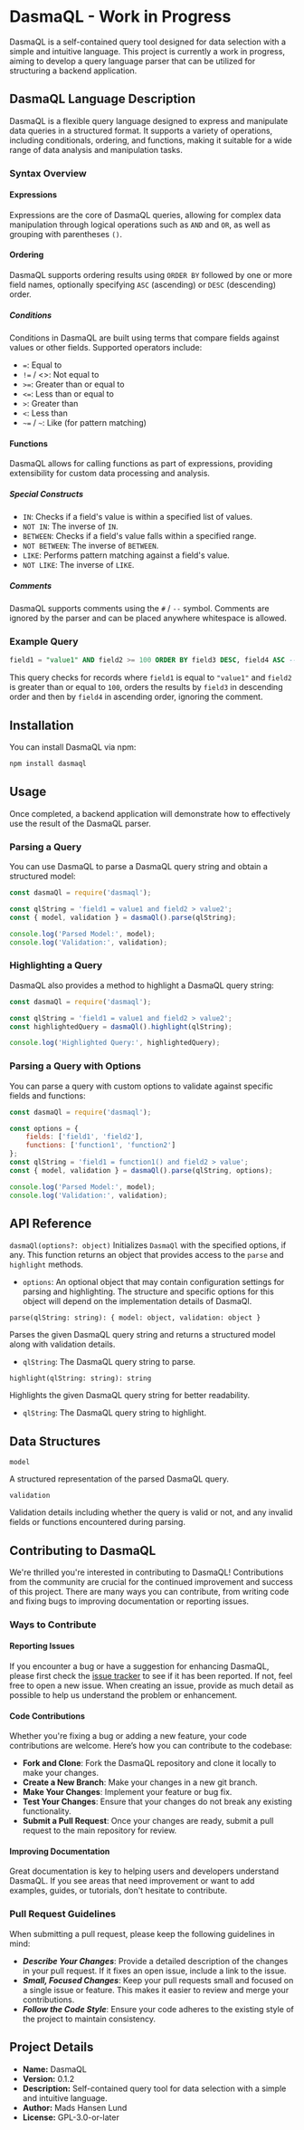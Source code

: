 # DasmaQL - Work in Progress
DasmaQL is a self-contained query tool designed for data selection with a simple and intuitive language. This project is currently a work in progress, aiming to develop a query language parser that can be utilized for structuring a backend application.

## DasmaQL Language Description
DasmaQL is a flexible query language designed to express and manipulate data queries in a structured format. It supports a variety of operations, including conditionals, ordering, and functions, making it suitable for a wide range of data analysis and manipulation tasks.

### Syntax Overview
#### Expressions
Expressions are the core of DasmaQL queries, allowing for complex data manipulation through logical operations such as `AND` and `OR`, as well as grouping with parentheses `()`.

#### Ordering
DasmaQL supports ordering results using `ORDER BY` followed by one or more field names, optionally specifying `ASC` (ascending) or `DESC` (descending) order.

##### Conditions
Conditions in DasmaQL are built using terms that compare fields against values or other fields. Supported operators include:

* `=`: Equal to
* `!=` / <>: Not equal to
* `>=`: Greater than or equal to
* `<=`: Less than or equal to
* `>`: Greater than
* `<`: Less than
* `~=` / `~`: Like (for pattern matching)

#### Functions
DasmaQL allows for calling functions as part of expressions, providing extensibility for custom data processing and analysis.

##### Special Constructs
* `IN`: Checks if a field's value is within a specified list of values.
* `NOT IN`: The inverse of `IN`.
* `BETWEEN`: Checks if a field's value falls within a specified range.
* `NOT BETWEEN`: The inverse of `BETWEEN`.
* `LIKE`: Performs pattern matching against a field's value.
* `NOT LIKE`: The inverse of `LIKE`.

##### Comments
DasmaQL supports comments using the `#` / `--` symbol. Comments are ignored by the parser and can be placed anywhere whitespace is allowed.

### Example Query

```sql
field1 = "value1" AND field2 >= 100 ORDER BY field3 DESC, field4 ASC -- This is a comment
```

This query checks for records where `field1` is equal to `"value1"` and `field2` is greater than or equal to `100`, orders the results by `field3` in descending order and then by `field4` in ascending order, ignoring the comment.

## Installation

You can install DasmaQL via npm:

```bash
npm install dasmaql
```

## Usage
Once completed, a backend application will demonstrate how to effectively use the result of the DasmaQL parser.

### Parsing a Query
You can use DasmaQL to parse a DasmaQL query string and obtain a structured model:
```javascript
const dasmaQl = require('dasmaql');

const qlString = 'field1 = value1 and field2 > value2';
const { model, validation } = dasmaQl().parse(qlString);

console.log('Parsed Model:', model);
console.log('Validation:', validation);
```

### Highlighting a Query
DasmaQL also provides a method to highlight a DasmaQL query string:
```javascript
const dasmaQl = require('dasmaql');

const qlString = 'field1 = value1 and field2 > value2';
const highlightedQuery = dasmaQl().highlight(qlString);

console.log('Highlighted Query:', highlightedQuery);
```

### Parsing a Query with Options
You can parse a query with custom options to validate against specific fields and functions:
```javascript
const dasmaQl = require('dasmaql');

const options = {
    fields: ['field1', 'field2'],
    functions: ['function1', 'function2']
};
const qlString = 'field1 = function1() and field2 > value';
const { model, validation } = dasmaQl().parse(qlString, options);

console.log('Parsed Model:', model);
console.log('Validation:', validation);
```

## API Reference
`dasmaQl(options?: object)`
Initializes `DasmaQl` with the specified options, if any. This function returns an object that provides access to the `parse` and `highlight` methods.

* `options`: An optional object that may contain configuration settings for parsing and highlighting. The structure and specific options for this object will depend on the implementation details of DasmaQl.


`parse(qlString: string): { model: object, validation: object }`

Parses the given DasmaQL query string and returns a structured model along with validation details.

* `qlString`: The DasmaQL query string to parse.

`highlight(qlString: string): string`

Highlights the given DasmaQL query string for better readability.

* `qlString`: The DasmaQL query string to highlight.

## Data Structures
`model`

A structured representation of the parsed DasmaQL query.

`validation`

Validation details including whether the query is valid or not, and any invalid fields or functions encountered during parsing.

## Contributing to DasmaQL

We're thrilled you're interested in contributing to DasmaQL! Contributions from the community are crucial for the continued improvement and success of this project. There are many ways you can contribute, from writing code and fixing bugs to improving documentation or reporting issues.

### Ways to Contribute

#### Reporting Issues
If you encounter a bug or have a suggestion for enhancing DasmaQL, please first check the [issue tracker](https://github.com/MadsHL/DasmaQL/issues) to see if it has been reported. If not, feel free to open a new issue. When creating an issue, provide as much detail as possible to help us understand the problem or enhancement.

#### Code Contributions
Whether you're fixing a bug or adding a new feature, your code contributions are welcome. Here’s how you can contribute to the codebase:

* **Fork and Clone**: Fork the DasmaQL repository and clone it locally to make your changes.
* **Create a New Branch**: Make your changes in a new git branch.
* **Make Your Changes**: Implement your feature or bug fix.
* **Test Your Changes**: Ensure that your changes do not break any existing functionality.
* **Submit a Pull Request**: Once your changes are ready, submit a pull request to the main repository for review.

#### Improving Documentation
Great documentation is key to helping users and developers understand DasmaQL. If you see areas that need improvement or want to add examples, guides, or tutorials, don't hesitate to contribute.

### Pull Request Guidelines

When submitting a pull request, please keep the following guidelines in mind:

* ***Describe Your Changes***: Provide a detailed description of the changes in your pull request. If it fixes an open issue, include a link to the issue.
* ***Small, Focused Changes***: Keep your pull requests small and focused on a single issue or feature. This makes it easier to review and merge your contributions.
* ***Follow the Code Style***: Ensure your code adheres to the existing style of the project to maintain consistency.

## Project Details
- **Name:** DasmaQL
- **Version:** 0.1.2
- **Description:** Self-contained query tool for data selection with a simple and intuitive language.
- **Author:** Mads Hansen Lund
- **License:** GPL-3.0-or-later